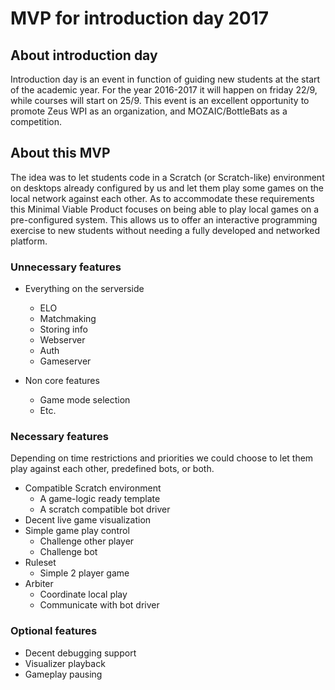 # MVP for introduction day 2017

## About introduction day
Introduction day is an event in function of guiding new students at the start of the academic year.
For the year 2016-2017 it will happen on friday 22/9, while courses will start on 25/9.
This event is an excellent opportunity to promote Zeus WPI as an organization, and MOZAIC/BottleBats as a competition.

## About this MVP
The idea was to let students code in a Scratch (or Scratch-like) environment on desktops already configured by us and let them play some games on the local network against each other.
As to accommodate these requirements this Minimal Viable Product focuses on being able to play local games on a pre-configured system.
This allows us to offer an interactive programming exercise to new students without needing a fully developed and networked platform.

### Unnecessary features

- Everything on the serverside
    - ELO
    - Matchmaking
    - Storing info
    - Webserver
    - Auth
    - Gameserver

- Non core features
    - Game mode selection
    - Etc.

### Necessary features
Depending on time restrictions and priorities we could choose to let them play against each other, predefined bots, or both.
- Compatible Scratch environment
    - A game-logic ready template
    - A scratch compatible bot driver
- Decent live game visualization
- Simple game play control
    - Challenge other player
    - Challenge bot
- Ruleset
    - Simple 2 player game
- Arbiter
    - Coordinate local play
    - Communicate with bot driver

### Optional features
- Decent debugging support
- Visualizer playback
- Gameplay pausing


